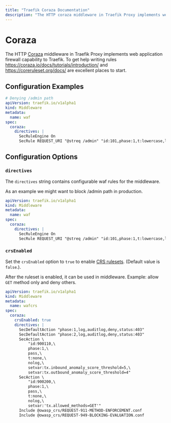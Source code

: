 ```yaml
---
title: "Traefik Coraza Documentation"
description: "The HTTP coraza middleware in Traefik Proxy implements web application firewall capability to Traefik. Read the technical documentation."
---
```


# Coraza

The HTTP [Coraza](https://coraza.io/) middleware in Traefik Proxy implements web application firewall capability to Traefik.
To get help writing rules https://coraza.io/docs/tutorials/introduction/ and https://coreruleset.org/docs/ are excellent places to start. 

## Configuration Examples

```yaml tab="Kubernetes"
# Denying /admin path
apiVersion: traefik.io/v1alpha1
kind: Middleware
metadata:
  name: waf
spec:
  coraza:
    directives: |
      SecRuleEngine On
      SecRule REQUEST_URI "@streq /admin" "id:101,phase:1,t:lowercase,log,deny"
```

## Configuration Options

### `directives`

The `directives` string contains configurable waf rules for the middleware.

As an example we might want to block /admin path in production.

```yaml tab="Kubernetes"
apiVersion: traefik.io/v1alpha1
kind: Middleware
metadata:
  name: waf
spec:
  coraza:
    directives: |
      SecRuleEngine On
      SecRule REQUEST_URI "@streq /admin" "id:101,phase:1,t:lowercase,log,deny"
```

### `crsEnabled`

Set the `crsEnabled` option to `true` to enable [CRS rulesets](https://github.com/corazawaf/coraza-coreruleset/tree/main/rules/%40owasp_crs). (Default value is `false`.).

After the ruleset is enabled, it can be used in middleware.
Example: allow `GET` method only and deny others.


```yaml tab="Kubernetes"
apiVersion: traefik.io/v1alpha1
kind: Middleware
metadata:
  name: wafcrs
spec:
  coraza:
    crsEnabled: true
    directives: |
      SecDefaultAction "phase:1,log,auditlog,deny,status:403"
      SecDefaultAction "phase:2,log,auditlog,deny,status:403"
      SecAction \
          "id:900110,\
          phase:1,\
          pass,\
          t:none,\
          nolog,\
          setvar:tx.inbound_anomaly_score_threshold=5,\
          setvar:tx.outbound_anomaly_score_threshold=4"
      SecAction \
          "id:900200,\
          phase:1,\
          pass,\
          t:none,\
          nolog,\
          setvar:'tx.allowed_methods=GET'"
      Include @owasp_crs/REQUEST-911-METHOD-ENFORCEMENT.conf
      Include @owasp_crs/REQUEST-949-BLOCKING-EVALUATION.conf
```
